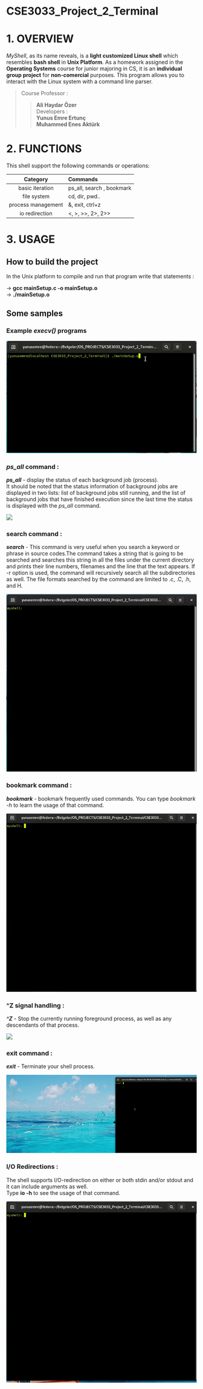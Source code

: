 # CSE3033_Project_2_Terminal
# 1. OVERVIEW
*MyShell*, as its name reveals, is a **light customized Linux shell** which resembles **bash shell** in **Unix Platform**.
As a homework assigned in the **Operating Systems** course for junior majoring in CS,
it is an **individual group project** for **non-comercial** purposes.
This program allows you to interact with the Linux system with a command line parser.  
>Course Professor :
>>**Ali Haydar Özer**  
>Developers :  
>>**Yunus Emre Ertunç**  
>>**Muhammed Enes Aktürk**  


# 2. FUNCTIONS
This shell support the following commands or operations:   

| Category | Commands |  
| :----------------: | :--------------------------------------|  
| basic iteration     | ps_all, search , bookmark             |  
| file system         | cd, dir, pwd..                        |
| process management  | &, exit, ctrl+z                       |
| io redirection      | <, >, >>, 2>, 2>>                     |  

# 3. USAGE
## How to build the project
In the Unix platform to compile and run that program write that statements :  

->  **gcc mainSetup.c -o mainSetup.o**  
-> **./mainSetup.o**  

## Some samples 

### Example  _execv()_ programs  

![](/gifs/vol3.gif)  

### **_ps\_all_** command :  
**_ps\_all_** - display the status of each background job (process).  
 It should be noted that the status information of
background jobs are displayed in two lists: list of background jobs still running, and the list
of background jobs that have finished execution since the last time the status is displayed
with the _ps\_all_ command.  

![](/gifs/vol1.gif)

### **search** command :  
**_search_** - This command is very useful when you search a keyword or phrase in source
codes.The command takes a string that is going to be searched and searches this string in all
the files under the current directory and prints their line numbers, filenames and the line that
the text appears. If -r option is used, the command will recursively search all the
subdirectories as well. The file formats searched by the command are limited to .c, .C, .h,
and H.  

![](/gifs/vol2.gif)

### **bookmark** command :  
**_bookmark_** - bookmark frequently used commands. You can type _bookmark -h_ to learn the usage of that command.  


![](/gifs/vol7.gif)

### **^Z** signal handling :  
**_^Z_** - Stop the currently running foreground process, as well as any descendants of that
process.  

![](/gifs/vol4.gif)

### **exit** command :  
**_exit_** - Terminate your shell process.  

![](/gifs/vol6.gif)

### **I/O Redirections :**  
The shell supports I/O-redirection on either or both stdin and/or stdout and it can include
arguments as well.  
Type **io -h** to see the usage of that command.  

![](/gifs/vol5.gif)


